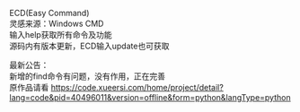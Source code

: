 ECD(Easy Command)  
灵感来源：Windows CMD  
输入help获取所有命令及功能  
源码内有版本更新，ECD输入update也可获取  
  
最新公告：  
新增的find命令有问题，没有作用，正在完善  
原作品请看 https://code.xueersi.com/home/project/detail?lang=code&pid=40496011&version=offline&form=python&langType=python
